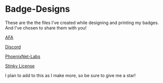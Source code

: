 # Badge-Designs
These are the the files I've created while designing and printing my badges. And I've chosen to share them with you!

[AFA](https://github.com/PhoenixSheppy/Badge-Designs/blob/main/AFA/AFA.md)

[Discord](https://github.com/PhoenixSheppy/Badge-Designs/blob/main/Discord/Discord.md)

[PhoenixNet-Labs](https://github.com/PhoenixSheppy/Badge-Designs/blob/main/PhoenixNet-Labs/PhoenixNet-Labs.md)

[Stinky License](https://github.com/PhoenixSheppy/Badge-Designs/blob/main/Stinky%20License/Stinky%20License.md)

I plan to add to this as I make more, so be sure to give me a star!
